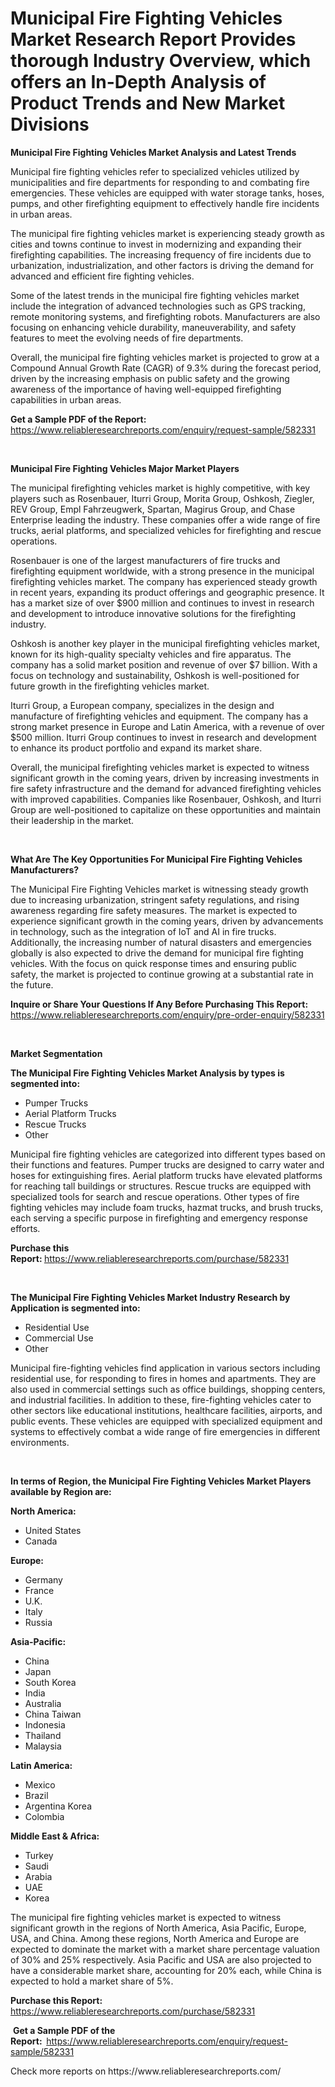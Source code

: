 <p><h1>Municipal Fire Fighting Vehicles Market Research Report Provides thorough Industry Overview, which offers an In-Depth Analysis of Product Trends and New Market Divisions</h1></p><p><strong>Municipal Fire Fighting Vehicles Market Analysis and Latest Trends</strong></p>
<p><p>Municipal fire fighting vehicles refer to specialized vehicles utilized by municipalities and fire departments for responding to and combating fire emergencies. These vehicles are equipped with water storage tanks, hoses, pumps, and other firefighting equipment to effectively handle fire incidents in urban areas.</p><p>The municipal fire fighting vehicles market is experiencing steady growth as cities and towns continue to invest in modernizing and expanding their firefighting capabilities. The increasing frequency of fire incidents due to urbanization, industrialization, and other factors is driving the demand for advanced and efficient fire fighting vehicles.</p><p>Some of the latest trends in the municipal fire fighting vehicles market include the integration of advanced technologies such as GPS tracking, remote monitoring systems, and firefighting robots. Manufacturers are also focusing on enhancing vehicle durability, maneuverability, and safety features to meet the evolving needs of fire departments.</p><p>Overall, the municipal fire fighting vehicles market is projected to grow at a Compound Annual Growth Rate (CAGR) of 9.3% during the forecast period, driven by the increasing emphasis on public safety and the growing awareness of the importance of having well-equipped firefighting capabilities in urban areas.</p></p>
<p><strong>Get a Sample PDF of the Report:&nbsp;</strong> <a href="https://www.reliableresearchreports.com/enquiry/request-sample/582331">https://www.reliableresearchreports.com/enquiry/request-sample/582331</a></p>
<p>&nbsp;</p>
<p><strong>Municipal Fire Fighting Vehicles Major Market Players</strong></p>
<p><p>The municipal firefighting vehicles market is highly competitive, with key players such as Rosenbauer, Iturri Group, Morita Group, Oshkosh, Ziegler, REV Group, Empl Fahrzeugwerk, Spartan, Magirus Group, and Chase Enterprise leading the industry. These companies offer a wide range of fire trucks, aerial platforms, and specialized vehicles for firefighting and rescue operations.</p><p>Rosenbauer is one of the largest manufacturers of fire trucks and firefighting equipment worldwide, with a strong presence in the municipal firefighting vehicles market. The company has experienced steady growth in recent years, expanding its product offerings and geographic presence. It has a market size of over $900 million and continues to invest in research and development to introduce innovative solutions for the firefighting industry.</p><p>Oshkosh is another key player in the municipal firefighting vehicles market, known for its high-quality specialty vehicles and fire apparatus. The company has a solid market position and revenue of over $7 billion. With a focus on technology and sustainability, Oshkosh is well-positioned for future growth in the firefighting vehicles market.</p><p>Iturri Group, a European company, specializes in the design and manufacture of firefighting vehicles and equipment. The company has a strong market presence in Europe and Latin America, with a revenue of over $500 million. Iturri Group continues to invest in research and development to enhance its product portfolio and expand its market share.</p><p>Overall, the municipal firefighting vehicles market is expected to witness significant growth in the coming years, driven by increasing investments in fire safety infrastructure and the demand for advanced firefighting vehicles with improved capabilities. Companies like Rosenbauer, Oshkosh, and Iturri Group are well-positioned to capitalize on these opportunities and maintain their leadership in the market.</p></p>
<p>&nbsp;</p>
<p><strong>What Are The Key Opportunities For Municipal Fire Fighting Vehicles Manufacturers?</strong></p>
<p><p>The Municipal Fire Fighting Vehicles market is witnessing steady growth due to increasing urbanization, stringent safety regulations, and rising awareness regarding fire safety measures. The market is expected to experience significant growth in the coming years, driven by advancements in technology, such as the integration of IoT and AI in fire trucks. Additionally, the increasing number of natural disasters and emergencies globally is also expected to drive the demand for municipal fire fighting vehicles. With the focus on quick response times and ensuring public safety, the market is projected to continue growing at a substantial rate in the future.</p></p>
<p><strong>Inquire or Share Your Questions If Any Before Purchasing This Report:</strong> <a href="https://www.reliableresearchreports.com/enquiry/pre-order-enquiry/582331">https://www.reliableresearchreports.com/enquiry/pre-order-enquiry/582331</a></p>
<p>&nbsp;</p>
<p><strong>Market Segmentation</strong></p>
<p><strong>The Municipal Fire Fighting Vehicles Market Analysis by types is segmented into:</strong></p>
<p><ul><li>Pumper Trucks</li><li>Aerial Platform Trucks</li><li>Rescue Trucks</li><li>Other</li></ul></p>
<p><p>Municipal fire fighting vehicles are categorized into different types based on their functions and features. Pumper trucks are designed to carry water and hoses for extinguishing fires. Aerial platform trucks have elevated platforms for reaching tall buildings or structures. Rescue trucks are equipped with specialized tools for search and rescue operations. Other types of fire fighting vehicles may include foam trucks, hazmat trucks, and brush trucks, each serving a specific purpose in firefighting and emergency response efforts.</p></p>
<p><strong>Purchase this Report:&nbsp;</strong><a href="https://www.reliableresearchreports.com/purchase/582331">https://www.reliableresearchreports.com/purchase/582331</a></p>
<p>&nbsp;</p>
<p><strong>The Municipal Fire Fighting Vehicles Market Industry Research by Application is segmented into:</strong></p>
<p><ul><li>Residential Use</li><li>Commercial Use</li><li>Other</li></ul></p>
<p><p>Municipal fire-fighting vehicles find application in various sectors including residential use, for responding to fires in homes and apartments. They are also used in commercial settings such as office buildings, shopping centers, and industrial facilities. In addition to these, fire-fighting vehicles cater to other sectors like educational institutions, healthcare facilities, airports, and public events. These vehicles are equipped with specialized equipment and systems to effectively combat a wide range of fire emergencies in different environments.</p></p>
<p>&nbsp;</p>
<p><strong>In terms of Region, the Municipal Fire Fighting Vehicles Market Players available by Region are:</strong></p>
<p>
    <p> <strong> North America: </strong>
        <ul>
            <li>United States</li>
            <li>Canada</li>
        </ul>
        </p> 
    <p> <strong> Europe: </strong>
        <ul>
            <li>Germany</li>
            <li>France</li>
            <li>U.K.</li>
            <li>Italy</li>
            <li>Russia</li>
        </ul>
        </p> 
    <p> <strong> Asia-Pacific: </strong>
        <ul>
            <li>China</li>
            <li>Japan</li>
            <li>South Korea</li>
            <li>India</li>
            <li>Australia</li>
            <li>China Taiwan</li>
            <li>Indonesia</li>
            <li>Thailand</li>
            <li>Malaysia</li>
        </ul>
        </p> 
    <p> <strong> Latin America: </strong>
        <ul>
            <li>Mexico</li>
            <li>Brazil</li>
            <li>Argentina Korea</li>
            <li>Colombia</li>
        </ul>
        </p> 
    <p> <strong> Middle East & Africa: </strong>
        <ul>
            <li>Turkey</li>
            <li>Saudi</li>
            <li>Arabia</li>
            <li>UAE</li>
            <li>Korea</li>
        </ul>
    </p>
    </p>
<p><p>The municipal fire fighting vehicles market is expected to witness significant growth in the regions of North America, Asia Pacific, Europe, USA, and China. Among these regions, North America and Europe are expected to dominate the market with a market share percentage valuation of 30% and 25% respectively. Asia Pacific and USA are also projected to have a considerable market share, accounting for 20% each, while China is expected to hold a market share of 5%.</p></p>
<p><strong>Purchase this Report: </strong><a href="https://www.reliableresearchreports.com/purchase/582331">https://www.reliableresearchreports.com/purchase/582331</a></p>
<p>&nbsp;<strong>Get a Sample PDF of the Report:&nbsp;&nbsp;</strong><a href="https://www.reliableresearchreports.com/enquiry/request-sample/582331">https://www.reliableresearchreports.com/enquiry/request-sample/582331</a></p>
<p><strong></strong></p>
<p>Check more reports on https://www.reliableresearchreports.com/</p>
